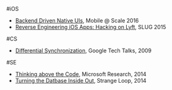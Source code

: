 #iOS
- [Backend Driven Native UIs](https://code.facebook.com/posts/1566627733629653/mobile-scale-london-recap/), Mobile @ Scale 2016
- [Reverse Engineering iOS Apps: Hacking on Lyft](https://realm.io/news/conrad-kramer-reverse-engineering-ios-apps-lyft/), SLUG 2015

#CS 
- [Differential Synchronization](https://www.youtube.com/watch?v=S2Hp_1jqpY8), Google Tech Talks, 2009

#SE
- [Thinking above the Code](https://www.youtube.com/watch?v=-4Yp3j_jk8Q), Microsoft Research, 2014
- [Turning the Datbase Inside Out](https://www.youtube.com/watch?v=fU9hR3kiOK0), Strange Loop, 2014

